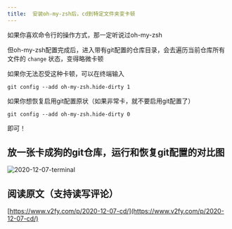 ```yaml
---
title:  安装oh-my-zsh后，cd到特定文件夹变卡顿
---
```




如果你喜欢命令行的操作方式，那一定听说过oh-my-zsh



但oh-my-zsh配置完成后，进入带有git配置的仓库目录，会去遍历当前仓库所有文件的 `change` 状态，变得略微卡顿



如果你无法忍受这种卡顿，可以在终端输入

```
git config --add oh-my-zsh.hide-dirty 1
```

如果你想恢复启用git配置原状（如果非常卡，就不要启用git配置了）

```
git config --add oh-my-zsh.hide-dirty 0
```

即可！



## 放一张卡成狗的git仓库，运行和恢复git配置的对比图

![2020-12-07-terminal](https://www.v2fy.com/asset/0i/jikemiji/jikemiji-md/2020-12-07-cd.assets/2020-12-07-terminal.gif)

## 阅读原文（支持读写评论）

[https://www.v2fy.com/p/2020-12-07-cd/](https://www.v2fy.com/p/2020-12-07-cd/)

